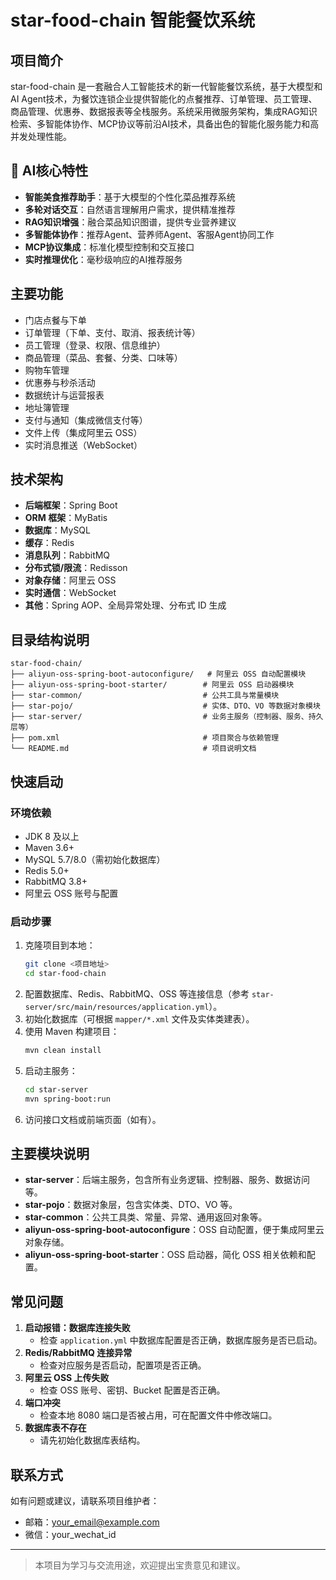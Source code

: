 # star-food-chain 智能餐饮系统

## 项目简介
star-food-chain 是一套融合人工智能技术的新一代智能餐饮系统，基于大模型和AI Agent技术，为餐饮连锁企业提供智能化的点餐推荐、订单管理、员工管理、商品管理、优惠券、数据报表等全栈服务。系统采用微服务架构，集成RAG知识检索、多智能体协作、MCP协议等前沿AI技术，具备出色的智能化服务能力和高并发处理性能。

## 🤖 AI核心特性
- **智能美食推荐助手**：基于大模型的个性化菜品推荐系统
- **多轮对话交互**：自然语言理解用户需求，提供精准推荐
- **RAG知识增强**：融合菜品知识图谱，提供专业营养建议
- **多智能体协作**：推荐Agent、营养师Agent、客服Agent协同工作
- **MCP协议集成**：标准化模型控制和交互接口
- **实时推理优化**：毫秒级响应的AI推荐服务

## 主要功能
- 门店点餐与下单
- 订单管理（下单、支付、取消、报表统计等）
- 员工管理（登录、权限、信息维护）
- 商品管理（菜品、套餐、分类、口味等）
- 购物车管理
- 优惠券与秒杀活动
- 数据统计与运营报表
- 地址簿管理
- 支付与通知（集成微信支付等）
- 文件上传（集成阿里云 OSS）
- 实时消息推送（WebSocket）

## 技术架构
- **后端框架**：Spring Boot
- **ORM 框架**：MyBatis
- **数据库**：MySQL
- **缓存**：Redis
- **消息队列**：RabbitMQ
- **分布式锁/限流**：Redisson
- **对象存储**：阿里云 OSS
- **实时通信**：WebSocket
- **其他**：Spring AOP、全局异常处理、分布式 ID 生成

## 目录结构说明
```
star-food-chain/
├── aliyun-oss-spring-boot-autoconfigure/   # 阿里云 OSS 自动配置模块
├── aliyun-oss-spring-boot-starter/        # 阿里云 OSS 启动器模块
├── star-common/                           # 公共工具与常量模块
├── star-pojo/                             # 实体、DTO、VO 等数据对象模块
├── star-server/                           # 业务主服务（控制器、服务、持久层等）
├── pom.xml                                # 项目聚合与依赖管理
└── README.md                              # 项目说明文档
```

## 快速启动
### 环境依赖
- JDK 8 及以上
- Maven 3.6+
- MySQL 5.7/8.0（需初始化数据库）
- Redis 5.0+
- RabbitMQ 3.8+
- 阿里云 OSS 账号与配置

### 启动步骤
1. 克隆项目到本地：
   ```bash
   git clone <项目地址>
   cd star-food-chain
   ```
2. 配置数据库、Redis、RabbitMQ、OSS 等连接信息（参考 `star-server/src/main/resources/application.yml`）。
3. 初始化数据库（可根据 `mapper/*.xml` 文件及实体类建表）。
4. 使用 Maven 构建项目：
   ```bash
   mvn clean install
   ```
5. 启动主服务：
   ```bash
   cd star-server
   mvn spring-boot:run
   ```
6. 访问接口文档或前端页面（如有）。

## 主要模块说明
- **star-server**：后端主服务，包含所有业务逻辑、控制器、服务、数据访问等。
- **star-pojo**：数据对象层，包含实体类、DTO、VO 等。
- **star-common**：公共工具类、常量、异常、通用返回对象等。
- **aliyun-oss-spring-boot-autoconfigure**：OSS 自动配置，便于集成阿里云对象存储。
- **aliyun-oss-spring-boot-starter**：OSS 启动器，简化 OSS 相关依赖和配置。

## 常见问题
1. **启动报错：数据库连接失败**
   - 检查 `application.yml` 中数据库配置是否正确，数据库服务是否已启动。
2. **Redis/RabbitMQ 连接异常**
   - 检查对应服务是否启动，配置项是否正确。
3. **阿里云 OSS 上传失败**
   - 检查 OSS 账号、密钥、Bucket 配置是否正确。
4. **端口冲突**
   - 检查本地 8080 端口是否被占用，可在配置文件中修改端口。
5. **数据库表不存在**
   - 请先初始化数据库表结构。

## 联系方式
如有问题或建议，请联系项目维护者：
- 邮箱：your_email@example.com
- 微信：your_wechat_id

---

> 本项目为学习与交流用途，欢迎提出宝贵意见和建议。 